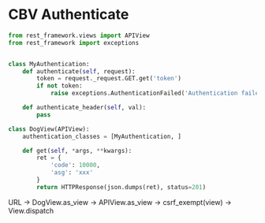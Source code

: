 # CBV Authenticate

```Python
from rest_framework.views import APIView
from rest_framework import exceptions


class MyAuthentication:
    def authenticate(self, request):
        token = request._request.GET.get('token')
        if not token:
            raise exceptions.AuthenticationFailed('Authentication failed')

    def authenticate_header(self, val):
        pass

class DogView(APIView):
    authentication_classes = [MyAuthentication, ]

    def get(self, *args, **kwargs):
        ret = {
            'code': 10000,
            'asg': 'xxx'
        }
        return HTTPResponse(json.dumps(ret), status=201)
```

URL -> DogView.as_view -> APIView.as_view -> csrf_exempt(view) -> View.dispatch

